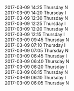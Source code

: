 2017-03-09 14:25 Thursday  N  
2017-03-09 14:20 Thursday  I  
2017-03-09 12:30 Thursday  N  
2017-03-09 12:25 Thursday  I  
2017-03-09 12:20 Thursday  N  
2017-03-09 12:15 Thursday  I  
2017-03-09 09:45 Thursday  N  
2017-03-09 07:10 Thursday  I  
2017-03-09 07:05 Thursday  N  
2017-03-09 06:45 Thursday  I  
2017-03-09 06:40 Thursday  N  
2017-03-09 06:20 Thursday  I  
2017-03-09 06:15 Thursday  N  
2017-03-09 06:10 Thursday  I  
2017-03-09 06:05 Thursday  N  
